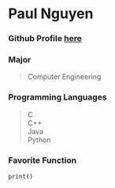 # **Paul Nguyen** 
### Github Profile [here](https://github.com/pdn002)
### Major
> Computer Engineering
### Programming Languages
> C <br>
> C++ <br>
> Java <br>
> Python <br>
### Favorite Function
```
print()
```